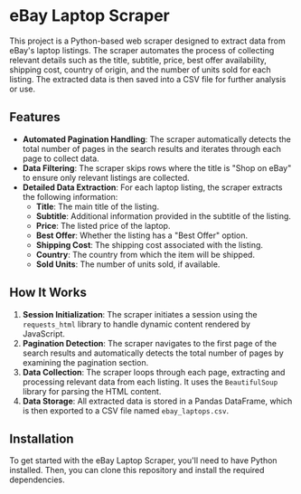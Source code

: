 # eBay Laptop Scraper

This project is a Python-based web scraper designed to extract data from eBay's laptop listings. The scraper automates the process of collecting relevant details such as the title, subtitle, price, best offer availability, shipping cost, country of origin, and the number of units sold for each listing. The extracted data is then saved into a CSV file for further analysis or use.

## Features

- **Automated Pagination Handling**: The scraper automatically detects the total number of pages in the search results and iterates through each page to collect data.
- **Data Filtering**: The scraper skips rows where the title is "Shop on eBay" to ensure only relevant listings are collected.
- **Detailed Data Extraction**: For each laptop listing, the scraper extracts the following information:
  - **Title**: The main title of the listing.
  - **Subtitle**: Additional information provided in the subtitle of the listing.
  - **Price**: The listed price of the laptop.
  - **Best Offer**: Whether the listing has a "Best Offer" option.
  - **Shipping Cost**: The shipping cost associated with the listing.
  - **Country**: The country from which the item will be shipped.
  - **Sold Units**: The number of units sold, if available.

## How It Works

1. **Session Initialization**: The scraper initiates a session using the `requests_html` library to handle dynamic content rendered by JavaScript.
2. **Pagination Detection**: The scraper navigates to the first page of the search results and automatically detects the total number of pages by examining the pagination section.
3. **Data Collection**: The scraper loops through each page, extracting and processing relevant data from each listing. It uses the `BeautifulSoup` library for parsing the HTML content.
4. **Data Storage**: All extracted data is stored in a Pandas DataFrame, which is then exported to a CSV file named `ebay_laptops.csv`.

## Installation

To get started with the eBay Laptop Scraper, you'll need to have Python installed. Then, you can clone this repository and install the required dependencies.
